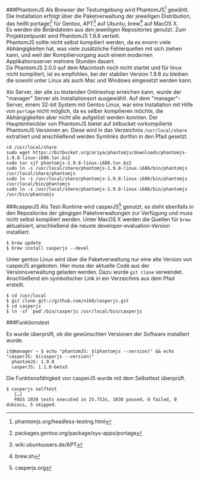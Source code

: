 

###PhantomJS
Als Browser der Testumgebung wird PhantomJS[^phantomjsweb] gewählt.     
Die Installation erfolgt über die Paketverwaltung der jeweiligen Distribution, das heißt portage[^portageweb] für Gentoo, APT[^aptweb] auf Ubuntu, brew[^brewweb] auf MacOS X.     
Es werden die Binärdateien aus den jeweiligen Repositories genutzt. Zum Projektzeitpunkt wird PhantomJS 1.9.8 verteilt.       
PhantomJS sollte nicht selbst kompiliert werden, da es enorm viele Abhängigkeiten hat, was viele zusätzliche Fehlerquellen mit sich ziehen kann, und weil der Kompiliervorgang auch einem modernen Applikationsserver mehrere Stunden dauert.      
Da PhantomJS 2.0.0 auf dem Macintosh noch nicht startet und für linux nicht kompiliert, ist es empfohlen, bei der stabilen Version 1.9.8 zu bleiben die sowohl unter Linux als auch Mac und Windows eingesetzt werden kann.

Als Server, der alle zu testenden Onlineshop erreichen kann, wurde der "manager" Server als Installationsort ausgewählt.
Auf dem "manager"-Server, einem 32-bit System mit Gentoo Linux, war eine Installation mit Hilfe von `portage` nicht möglich, da es selber kompilieren möchte, die Abhängigkeiten aber nicht alle aufgelöst werden konnten.
Der Hauptentwickler von PhantomJS bietet auf bitbucket vorkompilierte PhantomJS Versionen an. Diese wird in das Verzeichnis  `/usr/local/share` extrahiert und anschließend werden Symlinks dorthin in den Pfad gesetzt.

    cd /usr/local/share
    sudo wget https://bitbucket.org/ariya/phantomjs/downloads/phantomjs-1.9.8-linux-i686.tar.bz2
    sudo tar xjf phantomjs-1.9.8-linux-i686.tar.bz2
    sudo ln -s /usr/local/share/phantomjs-1.9.8-linux-i686/bin/phantomjs /usr/local/share/phantomjs
    sudo ln -s /usr/local/share/phantomjs-1.9.8-linux-i686/bin/phantomjs /usr/local/bin/phantomjs
    sudo ln -s /usr/local/share/phantomjs-1.9.8-linux-i686/bin/phantomjs /usr/bin/phantomjs



###casperJS
Als Test-Runtime wird casperJS[^casperjsweb] genutzt, es steht ebenfalls in den Repositories der gängigen Paketverwaltungen zur Verfügung und muss nicht selbst kompiliert werden.
Unter MacOS X werden die Quellen für `brew` aktualisiert, anschließend die neuste developer-evaluation-Version installiert.

    $ brew update
    $ brew install casperjs --devel
    
Unter gentoo Linux wird über die Paketverwaltung nur eine alte Version von casperJS angeboten. Hier muss der aktuelle Code aus der Versionsverwaltung geladen werden.
Dazu wurde `git clone` verwendet. Anschließend ein symbolischer Link in ein Verzeichnis aus dem Pfad erstellt. 

	$ cd /usr/local
    $ git clone git://github.com/n1k0/casperjs.git
    $ cd casperjs
    $ ln -sf `pwd`/bin/casperjs /usr/local/bin/casperjs


###Funktionstest

Es wurde überprüft, ob die gewünschten Versionen der Software installiert wurde.

    it@manager ~ $ echo "phantomJS: $(phantomjs --version)" && echo "casperJS: $(casperjs --version)"
      phantomJS: 1.9.8
      casperJS: 1.1.0-beta3

Die Funktionsfähigkeit von casperJS wurde mit dem Selbsttest überprüft.

    $ casperjs selftest
       […]
       PASS 1030 tests executed in 25.753s, 1030 passed, 0 failed, 0 dubious, 5 skipped.
       
<!--
###Konfiguration in *Go*
Im der Weboberfläche von *Go*, der Agentenkonfigurationsseite, wurde dem Entsprechenden Agentenserver "manager" eine neue Ressource mit dem Namen "casperjs" hinzugefügt.
Erst jetzt kann *casperJS* auch aus Go heraus tatsächlich genutzt werden.

-->



[^phantomjsweb]:phantomjs.org/headless-testing.html
[^portageweb]:packages.gentoo.org/package/sys-apps/portage
[^aptweb]:wiki.ubuntuusers.de/APT
[^brewweb]:brew.sh
[^casperjsweb]:casperjs.org
[^casperjstestermodule]:http://casperjs.readthedocs.org/en/latest/modules/tester.html
[^casperjstesting]:http://casperjs.readthedocs.org/en/latest/testing.html#testing
